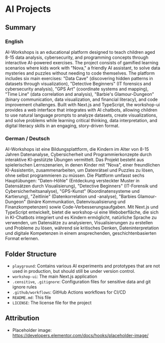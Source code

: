 # AI Projects

## Summary

### English

AI-Workshops is an educational platform designed to teach children aged 8-15 data analysis, cybersecurity, and programming concepts through interactive AI-powered exercises. The project consists of gamified learning scenarios where kids work with "Nova," a friendly AI assistant, to solve data mysteries and puzzles without needing to code themselves. The platform includes six main exercises: "Data Cave" (discovering hidden patterns in datasets through visualization), "Detective Beginners" (IT forensics and cybersecurity analysis), "GPS Art" (coordinate systems and mapping), "Time Line" (data correlation and analysis), "Barbie's Glamour-Dungeon" (binary communication, data visualization, and financial literacy), and code improvement challenges. Built with Next.js and TypeScript, the workshop-ui provides a web interface that integrates with AI chatbots, allowing children to use natural language prompts to analyze datasets, create visualizations, and solve problems while learning critical thinking, data interpretation, and digital literacy skills in an engaging, story-driven format.

### German / Deutsch

AI-Workshops ist eine Bildungsplattform, die Kindern im Alter von 8-15 Jahren Datenanalyse, Cybersicherheit und Programmierkonzepte durch interaktive KI-gestützte Übungen vermittelt. Das Projekt besteht aus spielerischen Lernszenarien, in denen Kinder mit "Nova", einer freundlichen KI-Assistentin, zusammenarbeiten, um Datenrätsel und Puzzles zu lösen, ohne selbst programmieren zu müssen. Die Plattform umfasst sechs Hauptübungen: "Daten-Höhle" (Entdeckung versteckter Muster in Datensätzen durch Visualisierung), "Detective Beginners" (IT-Forensik und Cybersicherheitsanalyse), "GPS-Kunst" (Koordinatensysteme und Kartierung), "Zeitlinie" (Datenkorrelation und -analyse), "Barbies Glamour-Dungeon" (binäre Kommunikation, Datenvisualisierung und Finanzkompetenzen) sowie Code-Verbesserungsaufgaben. Mit Next.js und TypeScript entwickelt, bietet die workshop-ui eine Weboberfläche, die sich in KI-Chatbots integriert und es Kindern ermöglicht, natürliche Sprache zu verwenden, um Datensätze zu analysieren, Visualisierungen zu erstellen und Probleme zu lösen, während sie kritisches Denken, Dateninterpretation und digitale Kompetenzen in einem ansprechenden, geschichtenbasierten Format erlernen.

## Folder Structure

* `playground`: Contains various AI experiments and prototypes that are not used in production, but should still be under version control.
* `workshop-ui`: The main Next.js application
* `.censitive`, `.gitignore`: Configuration files for sensitive data and git ignore rules
* `.github/workflows`: GitHub Actions workflows for CI/CD
* `README.md`: This file
* `LICENSE`: The license file for the project

## Attribution

* Placeholder image: <https://developers.elementor.com/docs/hooks/placeholder-image/>
